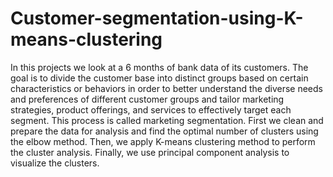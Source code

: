 # Customer-segmentation-using-K-means-clustering

In this projects we look at a 6 months of bank data of its customers. The goal is to divide the customer base into distinct groups based on certain characteristics or behaviors in order to better understand the diverse needs and preferences of different customer groups and tailor marketing strategies, product offerings, and services to effectively target each segment. This process is called marketing segmentation.
First we clean and prepare the data for analysis and find the optimal number of clusters using the elbow method. Then, we apply K-means clustering method to perform the cluster analysis. Finally, we use principal component analysis to visualize the clusters.

